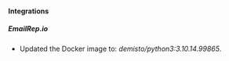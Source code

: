 
#### Integrations

##### EmailRep.io

- Updated the Docker image to: *demisto/python3:3.10.14.99865*.
